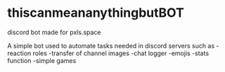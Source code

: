 # thiscanmeananythingbutBOT
discord bot made for pxls.space

A simple bot used to automate tasks needed in discord servers such as
-reaction roles
-transfer of channel images
-chat logger
-emojis 
-stats function 
-simple games
